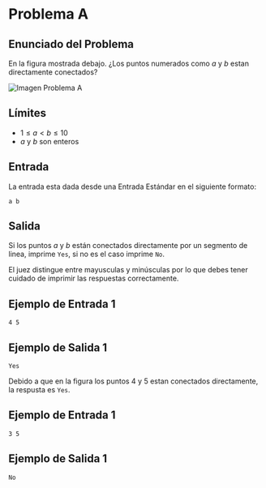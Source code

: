 # Problema A

## Enunciado del Problema 

En la figura mostrada debajo. ¿Los puntos numerados como $a$ y $b$ estan directamente conectados?

![Imagen Problema A](img/image_a.png)

## Límites
- $1 \leq a < b \leq 10$
- $a$ y $b$ son enteros

## Entrada
La entrada esta dada desde una Entrada Estándar en el siguiente formato:
```
a b
```

## Salida
Si los puntos $a$ y $b$ están conectados directamente por un segmento de linea, imprime `Yes`, si no es el caso imprime `No`.

El juez distingue entre mayusculas y minúsculas por lo que debes tener cuidado de imprimir las respuestas correctamente.

## Ejemplo de Entrada 1
```
4 5
```

## Ejemplo de Salida 1
```
Yes
```
Debido a que en la figura los puntos 4 y 5 estan conectados directamente, la respusta es `Yes`.

## Ejemplo de Entrada 1
```
3 5
```

## Ejemplo de Salida 1
```
No
```